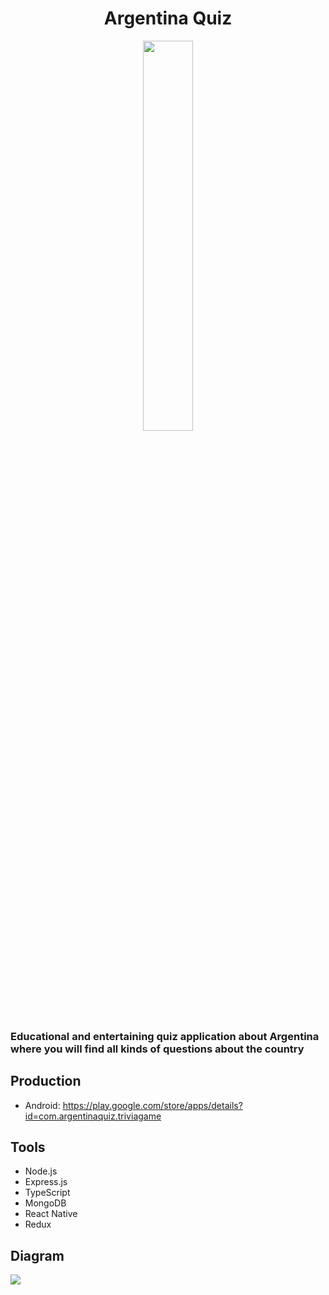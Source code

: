 <h1 align="center">Argentina Quiz</h1>
<div align="center">
  <img src="https://res.cloudinary.com/projects-emanuek/image/upload/v1706790450/favicon_tvx4ge.png" width="40%" />
</div>

<h3>Educational and entertaining quiz application about Argentina where you will find all kinds of questions about the country</h3>

## Production ##

- Android: https://play.google.com/store/apps/details?id=com.argentinaquiz.triviagame

## Tools ##
  
- Node.js
- Express.js
- TypeScript
- MongoDB
- React Native
- Redux

## Diagram ##

<img src="https://res.cloudinary.com/projects-emanuek/image/upload/v1710091008/portfolio/Argentina_Quiz_page-0001_sakjrn.jpg" />
